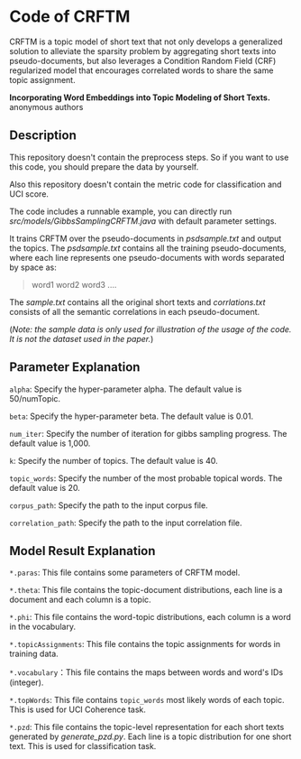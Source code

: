 # Code of CRFTM

CRFTM is a topic model of short text that not only develops a generalized solution to alleviate the sparsity problem by aggregating short texts into pseudo-documents, but also leverages a Condition Random Field (CRF) regularized model that encourages correlated words to share the same topic assignment.

**Incorporating Word Embeddings into Topic Modeling of Short Texts.**
anonymous authors

## Description

This repository doesn't contain the preprocess steps. So if you want to use this code, you should prepare the data by yourself. 

Also this repository doesn't contain the metric code for classification and UCI score. 

The code includes a runnable example, you can directly run *src/models/GibbsSamplingCRFTM.java* with default parameter settings.

It trains CRFTM over the pseudo-documents in *psdsample.txt* and output the topics. The *psdsample.txt* contains all the training pseudo-documents, where each line represents one pseudo-documents with words separated by space as:
> word1 word2 word3 ....

The *sample.txt* contains all the original short texts and *corrlations.txt* consists of all the semantic correlations in each pseudo-document.

(*Note: the sample data is only used for illustration of the usage of the code. It is not the dataset used in the paper.*)

## Parameter Explanation

`alpha`: Specify the hyper-parameter alpha. The default value is 50/numTopic.

`beta`: Specify the hyper-parameter beta. The default value is 0.01.

`num_iter`: Specify the number of iteration for gibbs sampling progress. The default value is 1,000.

`k`: Specify the number of topics. The default value is 40.

`topic_words`: Specify the number of the most probable topical words. The default value is 20.

`corpus_path`: Specify the path to the input corpus file.

`correlation_path`: Specify the path to the input correlation file.

## Model Result Explanation

`*.paras`: This file contains some parameters of CRFTM model.

`*.theta`: This file contains the topic-document distributions, each line is a document and each column is a topic.

`*.phi`: This file contains the word-topic distributions, each column is a word in the vocabulary.

`*.topicAssignments`: This file contains the topic assignments for words in training data. 

`*.vocabulary`：This file contains the maps between words and word's IDs (integer). 

`*.topWords`: This file contains `topic_words` most likely words of each topic. This is used for UCI Coherence task.

`*.pzd`: This file contains the topic-level representation for each short texts generated by *generate_pzd.py*. Each line is a topic distribution for one short text. This is used for classification task.
